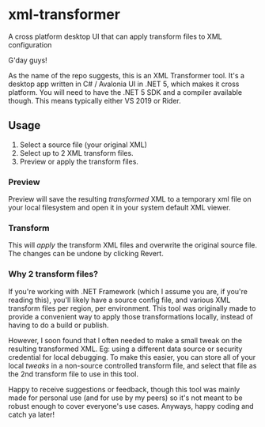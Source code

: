 # xml-transformer
A cross platform desktop UI that can apply transform files to XML configuration

G'day guys!

As the name of the repo suggests, this is an XML Transformer tool. It's a desktop app written in C# / Avalonia UI in .NET 5, which makes it cross platform. 
You will need to have the .NET 5 SDK and a compiler available though. This means typically either VS 2019 or Rider.

## Usage

1. Select a source file (your original XML)
2. Select up to 2 XML transform files.
3. Preview or apply the transform files.

### Preview
Preview will save the resulting _transformed_ XML to a temporary xml file on your local filesystem and open it in your system default XML viewer.

### Transform
This will _apply_ the transform XML files and overwrite the original source file. The changes can be undone by clicking Revert.

### Why 2 transform files?

If you're working with .NET Framework (which I assume you are, if you're reading this), you'll likely have a source config file, and various XML transform files
per region, per environment. This tool was originally made to provide a convenient way to apply those transformations locally, instead of having to do a 
build or publish.

However, I soon found that I often needed to make a small tweak on the resulting transformed XML. Eg: using a different data source or security credential for local
debugging. To make this easier, you can store all of your local _tweaks_ in a non-source controlled transform file, and select that file as the 2nd transform file
to use in this tool.

Happy to receive suggestions or feedback, though this tool was mainly made for personal use (and for use by my peers) so it's not meant to be robust enough to 
cover everyone's use cases. Anyways, happy coding and catch ya later!
